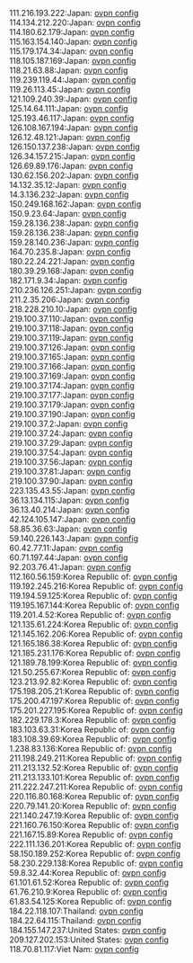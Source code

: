 111.216.193.222:Japan: [ovpn config](vpn/111_216_193_222.ovpn)  
114.134.212.220:Japan: [ovpn config](vpn/114_134_212_220.ovpn)  
114.180.62.179:Japan: [ovpn config](vpn/114_180_62_179.ovpn)  
115.163.154.140:Japan: [ovpn config](vpn/115_163_154_140.ovpn)  
115.179.174.34:Japan: [ovpn config](vpn/115_179_174_34.ovpn)  
118.105.187.169:Japan: [ovpn config](vpn/118_105_187_169.ovpn)  
118.21.63.88:Japan: [ovpn config](vpn/118_21_63_88.ovpn)  
119.239.119.44:Japan: [ovpn config](vpn/119_239_119_44.ovpn)  
119.26.113.45:Japan: [ovpn config](vpn/119_26_113_45.ovpn)  
121.109.240.39:Japan: [ovpn config](vpn/121_109_240_39.ovpn)  
125.14.64.111:Japan: [ovpn config](vpn/125_14_64_111.ovpn)  
125.193.46.117:Japan: [ovpn config](vpn/125_193_46_117.ovpn)  
126.108.167.194:Japan: [ovpn config](vpn/126_108_167_194.ovpn)  
126.12.48.121:Japan: [ovpn config](vpn/126_12_48_121.ovpn)  
126.150.137.238:Japan: [ovpn config](vpn/126_150_137_238.ovpn)  
126.34.157.215:Japan: [ovpn config](vpn/126_34_157_215.ovpn)  
126.69.89.176:Japan: [ovpn config](vpn/126_69_89_176.ovpn)  
130.62.156.202:Japan: [ovpn config](vpn/130_62_156_202.ovpn)  
14.132.35.12:Japan: [ovpn config](vpn/14_132_35_12.ovpn)  
14.3.136.232:Japan: [ovpn config](vpn/14_3_136_232.ovpn)  
150.249.168.162:Japan: [ovpn config](vpn/150_249_168_162.ovpn)  
150.9.23.64:Japan: [ovpn config](vpn/150_9_23_64.ovpn)  
159.28.136.238:Japan: [ovpn config](vpn/159_28_136_238.ovpn)  
159.28.136.238:Japan: [ovpn config](vpn/159_28_136_238.ovpn)  
159.28.140.236:Japan: [ovpn config](vpn/159_28_140_236.ovpn)  
164.70.235.8:Japan: [ovpn config](vpn/164_70_235_8.ovpn)  
180.22.24.221:Japan: [ovpn config](vpn/180_22_24_221.ovpn)  
180.39.29.168:Japan: [ovpn config](vpn/180_39_29_168.ovpn)  
182.171.9.34:Japan: [ovpn config](vpn/182_171_9_34.ovpn)  
210.236.126.251:Japan: [ovpn config](vpn/210_236_126_251.ovpn)  
211.2.35.206:Japan: [ovpn config](vpn/211_2_35_206.ovpn)  
218.228.210.10:Japan: [ovpn config](vpn/218_228_210_10.ovpn)  
219.100.37.110:Japan: [ovpn config](vpn/219_100_37_110.ovpn)  
219.100.37.118:Japan: [ovpn config](vpn/219_100_37_118.ovpn)  
219.100.37.119:Japan: [ovpn config](vpn/219_100_37_119.ovpn)  
219.100.37.126:Japan: [ovpn config](vpn/219_100_37_126.ovpn)  
219.100.37.165:Japan: [ovpn config](vpn/219_100_37_165.ovpn)  
219.100.37.166:Japan: [ovpn config](vpn/219_100_37_166.ovpn)  
219.100.37.169:Japan: [ovpn config](vpn/219_100_37_169.ovpn)  
219.100.37.174:Japan: [ovpn config](vpn/219_100_37_174.ovpn)  
219.100.37.177:Japan: [ovpn config](vpn/219_100_37_177.ovpn)  
219.100.37.179:Japan: [ovpn config](vpn/219_100_37_179.ovpn)  
219.100.37.190:Japan: [ovpn config](vpn/219_100_37_190.ovpn)  
219.100.37.2:Japan: [ovpn config](vpn/219_100_37_2.ovpn)  
219.100.37.24:Japan: [ovpn config](vpn/219_100_37_24.ovpn)  
219.100.37.29:Japan: [ovpn config](vpn/219_100_37_29.ovpn)  
219.100.37.54:Japan: [ovpn config](vpn/219_100_37_54.ovpn)  
219.100.37.56:Japan: [ovpn config](vpn/219_100_37_56.ovpn)  
219.100.37.81:Japan: [ovpn config](vpn/219_100_37_81.ovpn)  
219.100.37.90:Japan: [ovpn config](vpn/219_100_37_90.ovpn)  
223.135.43.55:Japan: [ovpn config](vpn/223_135_43_55.ovpn)  
36.13.134.115:Japan: [ovpn config](vpn/36_13_134_115.ovpn)  
36.13.40.214:Japan: [ovpn config](vpn/36_13_40_214.ovpn)  
42.124.105.147:Japan: [ovpn config](vpn/42_124_105_147.ovpn)  
58.85.36.63:Japan: [ovpn config](vpn/58_85_36_63.ovpn)  
59.140.226.143:Japan: [ovpn config](vpn/59_140_226_143.ovpn)  
60.42.77.11:Japan: [ovpn config](vpn/60_42_77_11.ovpn)  
60.71.197.44:Japan: [ovpn config](vpn/60_71_197_44.ovpn)  
92.203.76.41:Japan: [ovpn config](vpn/92_203_76_41.ovpn)  
112.160.56.159:Korea Republic of: [ovpn config](vpn/112_160_56_159.ovpn)  
119.192.245.216:Korea Republic of: [ovpn config](vpn/119_192_245_216.ovpn)  
119.194.59.125:Korea Republic of: [ovpn config](vpn/119_194_59_125.ovpn)  
119.195.167.144:Korea Republic of: [ovpn config](vpn/119_195_167_144.ovpn)  
119.201.4.52:Korea Republic of: [ovpn config](vpn/119_201_4_52.ovpn)  
121.135.61.224:Korea Republic of: [ovpn config](vpn/121_135_61_224.ovpn)  
121.145.162.206:Korea Republic of: [ovpn config](vpn/121_145_162_206.ovpn)  
121.165.186.38:Korea Republic of: [ovpn config](vpn/121_165_186_38.ovpn)  
121.185.231.176:Korea Republic of: [ovpn config](vpn/121_185_231_176.ovpn)  
121.189.78.199:Korea Republic of: [ovpn config](vpn/121_189_78_199.ovpn)  
121.50.255.67:Korea Republic of: [ovpn config](vpn/121_50_255_67.ovpn)  
123.213.92.82:Korea Republic of: [ovpn config](vpn/123_213_92_82.ovpn)  
175.198.205.21:Korea Republic of: [ovpn config](vpn/175_198_205_21.ovpn)  
175.200.47.197:Korea Republic of: [ovpn config](vpn/175_200_47_197.ovpn)  
175.201.227.195:Korea Republic of: [ovpn config](vpn/175_201_227_195.ovpn)  
182.229.178.3:Korea Republic of: [ovpn config](vpn/182_229_178_3.ovpn)  
183.103.63.31:Korea Republic of: [ovpn config](vpn/183_103_63_31.ovpn)  
183.108.39.69:Korea Republic of: [ovpn config](vpn/183_108_39_69.ovpn)  
1.238.83.136:Korea Republic of: [ovpn config](vpn/1_238_83_136.ovpn)  
211.198.249.211:Korea Republic of: [ovpn config](vpn/211_198_249_211.ovpn)  
211.213.132.52:Korea Republic of: [ovpn config](vpn/211_213_132_52.ovpn)  
211.213.133.101:Korea Republic of: [ovpn config](vpn/211_213_133_101.ovpn)  
211.222.247.211:Korea Republic of: [ovpn config](vpn/211_222_247_211.ovpn)  
220.116.80.168:Korea Republic of: [ovpn config](vpn/220_116_80_168.ovpn)  
220.79.141.20:Korea Republic of: [ovpn config](vpn/220_79_141_20.ovpn)  
221.140.247.19:Korea Republic of: [ovpn config](vpn/221_140_247_19.ovpn)  
221.160.76.150:Korea Republic of: [ovpn config](vpn/221_160_76_150.ovpn)  
221.167.15.89:Korea Republic of: [ovpn config](vpn/221_167_15_89.ovpn)  
222.111.136.201:Korea Republic of: [ovpn config](vpn/222_111_136_201.ovpn)  
58.150.189.252:Korea Republic of: [ovpn config](vpn/58_150_189_252.ovpn)  
58.230.229.138:Korea Republic of: [ovpn config](vpn/58_230_229_138.ovpn)  
59.8.32.44:Korea Republic of: [ovpn config](vpn/59_8_32_44.ovpn)  
61.101.61.52:Korea Republic of: [ovpn config](vpn/61_101_61_52.ovpn)  
61.76.210.9:Korea Republic of: [ovpn config](vpn/61_76_210_9.ovpn)  
61.83.54.125:Korea Republic of: [ovpn config](vpn/61_83_54_125.ovpn)  
184.22.118.107:Thailand: [ovpn config](vpn/184_22_118_107.ovpn)  
184.22.64.115:Thailand: [ovpn config](vpn/184_22_64_115.ovpn)  
184.155.147.237:United States: [ovpn config](vpn/184_155_147_237.ovpn)  
209.127.202.153:United States: [ovpn config](vpn/209_127_202_153.ovpn)  
118.70.81.117:Viet Nam: [ovpn config](vpn/118_70_81_117.ovpn)  
